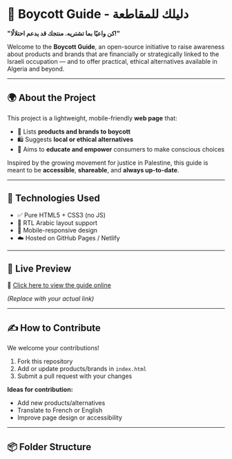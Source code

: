 # 🛑 Boycott Guide - دليلك للمقاطعة

**"كن واعيًا بما تشتريه. منتجك قد يدعم احتلالًا!"**

Welcome to the **Boycott Guide**, an open-source initiative to raise awareness about products and brands that are financially or strategically linked to the Israeli occupation — and to offer practical, ethical alternatives available in Algeria and beyond.

---

## 🌍 About the Project

This project is a lightweight, mobile-friendly **web page** that:
- 🧾 Lists **products and brands to boycott**
- 🛍️ Suggests **local or ethical alternatives**
- 🧠 Aims to **educate and empower** consumers to make conscious choices

Inspired by the growing movement for justice in Palestine, this guide is meant to be **accessible**, **shareable**, and **always up-to-date**.

---

## 🧱 Technologies Used

- ✅ Pure HTML5 + CSS3 (no JS)
- 🎨 RTL Arabic layout support
- 📱 Mobile-responsive design
- ☁️ Hosted on GitHub Pages / Netlify

---

## 🚀 Live Preview

🔗 [Click here to view the guide online](https://aboubaker001.github.io/boycott-guide)

*(Replace with your actual link)*

---

## ✍️ How to Contribute

We welcome your contributions!

1. Fork this repository
2. Add or update products/brands in `index.html`
3. Submit a pull request with your changes

**Ideas for contribution:**
- Add new products/alternatives
- Translate to French or English
- Improve page design or accessibility

---

## 📦 Folder Structure

